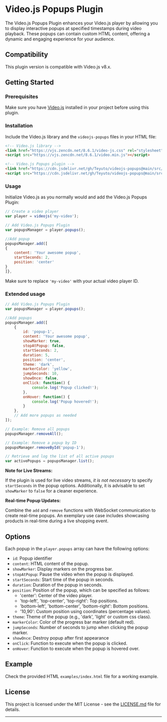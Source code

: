 # Video.js Popups Plugin

The Video.js Popups Plugin enhances your Video.js player by allowing you to display interactive popups at specified timestamps during video playback. These popups can contain custom HTML content, offering a dynamic and engaging experience for your audience.

## Compatibility

This plugin version is compatible with Video.js v8.x.

## Getting Started

### Prerequisites

Make sure you have [Video.js](https://videojs.com/) installed in your project before using this plugin.

### Installation

Include the Video.js library and the `videojs-popups` files in your HTML file:

```html
<!-- Video.js library -->
<link href="https://vjs.zencdn.net/8.6.1/video-js.css" rel="stylesheet"/>
<script src="https://vjs.zencdn.net/8.6.1/video.min.js"></script>

<!-- Video.js Popups plugin -->
<link href="https://cdn.jsdelivr.net/gh/Teyuto/videojs-popups@main/src/videojs-popups.min.css" rel="stylesheet"/>
<script src="https://cdn.jsdelivr.net/gh/Teyuto/videojs-popups@main/src/videojs-popups.min.js"></script>
```

### Usage

Initialize Video.js as you normally would and add the Video.js Popups Plugin:

```javascript
// Create a video player
var player = videojs('my-video');

// Add Video.js Popups Plugin
var popupsManager = player.popups();

//Add popup
popupsManager.add([
{
    content: 'Your awesome popup',
    startSeconds: 2,
    position: 'center'
}
]},
```

Make sure to replace `'my-video'` with your actual video player ID.

### Extended usage
```javascript
// Add Video.js Popups Plugin
var popupsManager = player.popups();

//Add popups
popupsManager.add([
    {
        id: 'popup-1',
        content: 'Your awesome popup',
        showMarker: true,
        stopAtPopup: false,
        startSeconds: 2,
        duration: 5,
        position: 'center',
        theme: 'dark',
        markerColor: 'yellow',
        jumpSeconds: 10,
        showOnce: false,
        onClick: function() {
            console.log('Popup clicked!');
        },
        onHover: function() {
            console.log('Popup hovered!');
        }
    },
    // Add more popups as needed
]);

// Example: Remove all popups
popupsManager.removeAll();

// Example: Remove a popup by ID
popupsManager.removeById('popup-1');

// Retrieve and log the list of all active popups
var activePopups = popupsManager.list();
```

**Note for Live Streams:**

If the plugin is used for live video streams, *it is not necessary* to specify `startSeconds` in the popup options. Additionally, it is advisable to set `showMarker` to `false` for a cleaner experience.

**Real-time Popup Updates:**

Combine the `add` and `remove` functions with WebSocket communication to create real-time popups. An exemplary use case includes showcasing products in real-time during a live shopping event.


## Options

Each popup in the `player.popups` array can have the following options:

- `id`: Popup identifier
- `content`: HTML content of the popup.
- `showMarker`: Display markers on the progress bar.
- `stopAtPopup`: Pause the video when the popup is displayed.
- `startSeconds`: Start time of the popup in seconds.
- `duration`: Duration of the popup in seconds.
- `position`: Position of the popup, which can be specified as follows:
  - 'center': Center of the video player.
  - 'top-left', 'top-center', 'top-right': Top positions.
  - 'bottom-left', 'bottom-center', 'bottom-right': Bottom positions.
  - '10,90': Custom position using coordinates (percentage values).
- `theme`: Theme of the popup (e.g., 'dark', 'light' or custom css class).
- `markerColor`: Color of the progress bar marker (default red).
- `jumpSeconds`: Number of seconds to jump when clicking the popup marker.
- `showOnce`: Destroy popup after first appearance
- `onClick`: Function to execute when the popup is clicked.
- `onHover`: Function to execute when the popup is hovered over.

## Example
Check the provided HTML `examples/index.html` file for a working example.

## License

This project is licensed under the MIT License - see the [LICENSE.md](LICENSE.md) file for details.

---